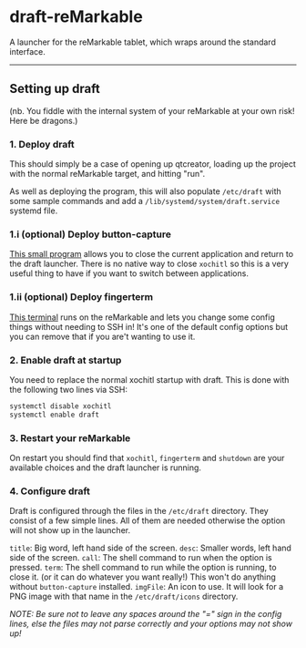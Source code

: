 # draft-reMarkable
A launcher for the reMarkable tablet, which wraps around the standard interface.

* * *

## Setting up draft
(nb. You fiddle with the internal system of your reMarkable at your own risk! Here be dragons.)

### 1. Deploy draft
This should simply be a case of opening up qtcreator, loading up the project with the normal reMarkable target, and hitting "run".

As well as deploying the program, this will also populate `/etc/draft` with some sample commands and add a `/lib/systemd/system/draft.service` systemd file.


### 1.i (optional) Deploy button-capture

[This small program](https://github.com/dixonary/button-capture-reMarkable) allows you to close the current application and return to the draft launcher. There is no native way to close `xochitl` so this is a very useful thing to have if you want to switch between applications. 


### 1.ii (optional) Deploy fingerterm

[This terminal](https://github.com/dixonary/fingerterm-reMarkable) runs on the reMarkable and lets you change some config things without needing to SSH in! It's one of the default config options but you can remove that if you are't wanting to use it.

### 2. Enable draft at startup
You need to replace the normal xochitl startup with draft. This is done with the following two lines via SSH:

```bash
systemctl disable xochitl
systemctl enable draft
```

### 3. Restart your reMarkable

On restart you should find that `xochitl`, `fingerterm` and `shutdown` are your available choices and the draft launcher is running.

### 4. Configure draft

Draft is configured through the files in the `/etc/draft` directory. They consist of a few simple lines. All of them are needed otherwise the option will not show up in the launcher.

`title`: Big word, left hand side of the screen.
`desc`: Smaller words, left hand side of the screen.
`call`: The shell command to run when the option is pressed.
`term`: The shell command to run while the option is running, to close it. (or it can do whatever you want really!) This won't do anything without `button-capture` installed.
`imgFile`: An icon to use. It will look for a PNG image with that name in the `/etc/draft/icons` directory.

*NOTE: Be sure not to leave any spaces around the "=" sign in the config lines, else the files may not parse correctly and your options may not show up!*
